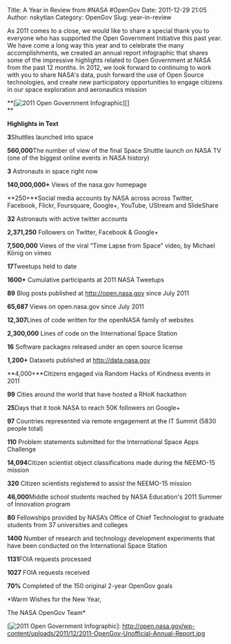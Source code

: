 Title: A Year in Review from #NASA #OpenGov
Date: 2011-12-29 21:05
Author: nskytlan
Category: OpenGov
Slug: year-in-review

As 2011 comes to a close, we would like to share a special thank you to
everyone who has supported the Open Government Initiative this past
year. We have come a long way this year and to celebrate the many
accomplishments, we created an annual report infographic that shares
some of the impressive highlights related to Open Government at NASA
from the past 12 months. In 2012, we look forward to continuing to work
with you to share NASA's data, push forward the use of Open Source
technologies, and create new participatory opportunities to engage
citizens in our space exploration and aeronautics mission

**[![2011 Open Government Infographic][]][]  
**

**Highlights in Text**

**3**Shuttles launched into space  
  
**560,000**The number of view of the final Space Shuttle launch on NASA
TV (one of the biggest online events in NASA history)  
  
**3** Astronauts in space right now  
  
**140,000,000+** Views of the nasa.gov homepage  
  
**250+**Social media accounts by NASA across across Twitter, Facebook,
Flickr, Foursquare, Google+, YouTube, UStream and SlideShare  
  
**32** Astronauts with active twitter accounts  
  
**2,371,250** Followers on Twitter, Facebook & Google+  
  
**7,500,000** Views of the viral “Time Lapse from Space” video, by
Michael König on vimeo  
  
**17**Tweetups held to date  
  
**1600+** Cumulative participants at 2011 NASA Tweetups  
  
**89** Blog posts published at http://open.nasa.gov since July 2011  
  
**65,687** Views on open.nasa.gov since July 2011  
  
**12,307**Lines of code written for the openNASA family of websites  
  
**2,300,000** Lines of code on the International Space Station   
  
**16** Software packages released under an open source license  
  
**1,200+** Datasets published at http://data.nasa.gov  
  
**4,000+**Citizens engaged via Random Hacks of Kindness events in 2011  
  
**99** Cities around the world that have hosted a RHoK hackathon  
  
**25**Days that it took NASA to reach 50K followers on Google+  
  
**97** Countries represented via remote engagement at the IT Summit
(5830 people total)  
  
**110** Problem statements submitted for the International Space Apps
Challenge  
  
**14,094**Citizen scientist object classifications made during the
NEEMO-15 mission  
  
**320** Citizen scientists registered to assist the NEEMO-15 mission  
  
**46,000**Middle school students reached by NASA Education's 2011
Summer of Innovation program   
  
**80** Fellowships provided by NASA’s Office of Chief Technologist to
graduate students from 37 universities and colleges   
  
**1400** Number of research and technology development experiments that
have been conducted on the International Space Station  
  
**1131**FOIA requests processed  
  
**1027** FOIA requests received  
  
**70%** Completed of the 150 original 2-year OpenGov goals

*Warm Wishes for the New Year,  
  
The NASA OpenGov Team*

  [2011 Open Government Infographic]: http://open.nasa.gov/wp-content/uploads/2011/12/2011-OpenGov-Annual-Report-580px.jpg
    "2011 OpenGov Annual Report_580"
  [![2011 Open Government Infographic][]]: http://open.nasa.gov/wp-content/uploads/2011/12/2011-OpenGov-Unofficial-Annual-Report.jpg
